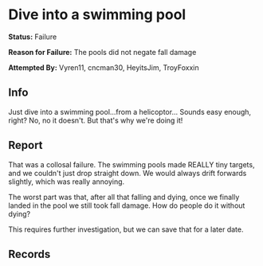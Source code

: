 # Dive into a swimming pool
**Status:** <span class="status failure">Failure</span>

**Reason for Failure:** The pools did not negate fall damage

**Attempted By:** <span>Vyren11</span>, <span>cncman30</span>, <span>HeyitsJim</span>, <span>TroyFoxxin</span>

## Info
Just dive into a swimming pool...from a helicoptor... Sounds easy enough, right? No, no it doesn't. But that's why we're doing it! 

## Report
That was a collosal failure. The swimming pools made REALLY tiny targets, and we couldn't just drop straight down. We would always drift forwards slightly, which was really annoying. 

The worst part was that, after all that falling and dying, once we finally landed in the pool we still took fall damage. How do people do it without dying? 

This requires further investigation, but we can save that for a later date. 

## Records